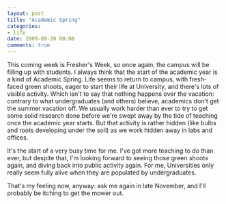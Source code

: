 ```yaml
---
layout: post
title: "Academic Spring"
categories:
- life
date: 2009-09-20 00:00
comments: true
---
```


<p>This coming week is Fresher's Week, so once again, the campus will be filling up with students. I always think that the start of the academic year is a kind of Academic Spring. Life seems to return to campus, with fresh-faced green shoots, eager to start their life at University, and there's lots of visible activity. Which isn't to say that nothing happens over the vacation: contrary to what undergraduates (and others) believe, academics don't get the summer vacation off. We usually work harder than ever to try to get some solid research done before we're swept away by the tide of teaching once the academic year starts. But that activity is rather hidden (like bulbs and roots developing under the soil) as we work hidden away in labs and offices.</p>

<p>It's the start of a very busy time for me. I've got more teaching to do than ever, but despite that, I'm looking forward to seeing those green shoots again, and diving back into public activity again. For me, Universities only really seem fully alive when they are populated by undergraduates.</p>

<p>That's my feeling now, anyway: ask me again in late November, and I'll probably be itching to get the mower out.</p>




